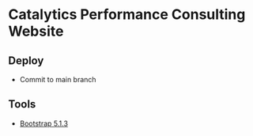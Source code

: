 # Catalytics Performance Consulting Website

## Deploy
- Commit to main branch

## Tools
- [Bootstrap 5.1.3](https://getbootstrap.com/docs/5.3/getting-started/introduction/)
